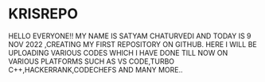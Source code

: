 # KRISREPO
HELLO EVERYONE!!
MY NAME IS SATYAM CHATURVEDI AND TODAY IS 9 NOV 2022 ,CREATING MY FIRST REPOSITORY ON GITHUB.
HERE I WILL BE UPLOADING VARIOUS CODES WHICH I HAVE DONE TILL NOW ON VARIOUS PLATFORMS SUCH AS VS CODE,TURBO C++,HACKERRANK,CODECHEFS AND MANY MORE..

